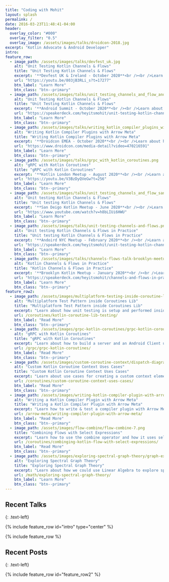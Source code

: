 ```yaml
---
title: "Coding with Mohit"
layout: splash
permalink: /
date: 2016-03-23T11:48:41-04:00
header:
  overlay_color: "#000"
  overlay_filter: "0.5"
  overlay_image: /assets/images/talks/droidcon-2018.jpg
excerpt: "Kotlin Advocate & Android Developer"
intro:
feature_row:
  - image_path: /assets/images/talks/devfest_uk.jpg
    alt: "Unit Testing Kotlin Channels & Flows"
    title: "Unit Testing Kotlin Channels & Flows"
    excerpt: '**Devfest UK & Ireland - October 2020**<br /><br />Learn about how to write unit tests for channels and flows'
    url: "https://youtu.be/803jB3RLi_s?t=17277"
    btn_label: "Learn More"
    btn_class: "btn--primary"
  - image_path: /assets/images/talks/unit_testing_channels_and_flow_android_summit.png
    alt: "Unit Testing Kotlin Channels & Flows"
    title: "Unit Testing Kotlin Channels & Flows"
    excerpt: '**Android Summit - October 2020**<br /><br />Learn about how to write unit tests for channels and flows'
    url: "https://speakerdeck.com/heyitsmohit/unit-testing-kotlin-channels-and-flows-android-summit"
    btn_label: "Learn More"
    btn_class: "btn--primary"
  - image_path: /assets/images/talks/writing_kotlin_compiler_plugins_with_arrow_meta.jpg
    alt: "Writing Kotlin Compiler Plugins with Arrow Meta"
    title: "Writing Kotlin Compiler Plugins with Arrow Meta"
    excerpt: '**Droidcon EMEA - October 2020**<br /><br />Learn about how to write Compiler Plugins with Arrow Meta'
    url: "https://www.droidcon.com/media-detail?video=470216591"
    btn_label: "Learn More"
    btn_class: "btn--primary"
  - image_path: /assets/images/talks/grpc_with_kotlin_coroutines.png
    alt: "gRPC with Kotlin Coroutines"
    title: "gRPC with Kotlin Coroutines"
    excerpt: '**Kotlin London Meetup - August 2020**<br /><br />Learn about how to build a server and client using gRPC with Kotlin coroutines.'
    url: "https://youtu.be/V3BzDyQVeGw?t=256"
    btn_label: "Learn More"
    btn_class: "btn--primary"
  - image_path: /assets/images/talks/unit_testing_channels_and_flow_san_deigo.png
    alt: "Unit testing Kotlin Channels & Flows"
    title: "Unit testing Kotlin Channels & Flows"
    excerpt: '**San Deigo Kotlin Meetup - June 2020**<br /><br />Learn about how to unit tests errors, retries and requests with Channels & Flows.'
    url: "https://www.youtube.com/watch?v=h8bLIUi6HWU"
    btn_label: "Learn More"
    btn_class: "btn--primary"
  - image_path: /assets/images/talks/unit-testing-channels-and-flows.png
    alt: "Unit testing Kotlin Channels & Flows in Practice"
    title: "Unit testing Kotlin Channels & Flows in Practice"
    excerpt: '**Andoird NYC Meetup - February 2020**<br /><br />Learn about how to unit tests errors, retries and requests with Channels & Flows.'
    url: "https://speakerdeck.com/heyitsmohit/unit-testing-kotlin-channels-and-flows"
    btn_label: "Learn More"
    btn_class: "btn--primary"
  - image_path: /assets/images/talks/channels-flows-talk-brooklyn-meetup.jpeg
    alt: "Kotlin Channels & Flows in Practice"
    title: "Kotlin Channels & Flows in Practice"
    excerpt: '**Brooklyn Kotlin Meetup - January 2020**<br /><br />Learn about how Channels and Flows work. We will look at how Flow could be used for polling'
    url: "https://speakerdeck.com/heyitsmohit/channels-and-flows-in-practice"
    btn_label: "Learn More"
    btn_class: "btn--primary"
feature_row2:
  - image_path: /assets/images/multiplatform-testing-inside-coroutine-lib/test-base-diagram.png
    alt: "Multiplatform Test Pattern inside Coroutines Lib"
    title: "Multiplatform Test Pattern inside Coroutines Lib"
    excerpt: "Learn about how unit testing is setup and performed inside the Kotlin coroutines library."
    url: /coroutines/kotlin-coroutine-lib-testing/
    btn_label: "Read More"
    btn_class: "btn--primary"
  - image_path: /assets/images/grpc-kotlin-coroutines/grpc-kotlin-coroutines-1.png
    alt: "gRPC with Kotlin Coroutines"
    title: "gRPC with Kotlin Coroutines"
    excerpt: "Learn about how to build a server and an Android Client using the gRPC-Kotlin library with coroutines."
    url: /grpc/grpc-kotlin-coroutines/
    btn_label: "Read More"
    btn_class: "btn--primary"
  - image_path: /assets/images/custom-coroutine-context/dispatch-diagram.jpeg
    alt: "Custom Kotlin Coroutine Context Uses Cases"
    title: "Custom Kotlin Coroutine Context Uses Cases"
    excerpt: "Learn about use cases for creating a custom context element. I'll share use cases for dispatcher provider, thread local data and database transactions."
    url: /coroutines/custom-coroutine-context-uses-cases/
    btn_label: "Read More"
    btn_class: "btn--primary"
  - image_path: /assets/images/writing-kotlin-compiler-plugin-with-arrow-meta/arrow-meta-kotlin-compiler-plugin-2.gif
    alt: "Writing a Kotlin Compiler Plugin with Arrow Meta"
    title: "Writing a Kotlin Compiler Plugin with Arrow Meta"
    excerpt: "Learn how to write & test a compiler plugin with Arrow Meta. I will share with you how to build an example plugin."
    url: /arrow-meta/writing-compiler-plugin-with-arrow-meta/
    btn_label: "Read More"
    btn_class: "btn--primary"
  - image_path: /assets/images/flow-combine/flow-combine-7.png
    title: "Combining Flows with Select Expressions"
    excerpt: "Learn how to use the combine operator and how it uses select expressions under the hood."
    url: /coroutines/combinging-kotlin-flow-with-select-expressions/
    btn_label: "Read More"
    btn_class: "btn--primary"
  - image_path: /assets/images/exploring-spectral-graph-theory/graph-example-3.png
    alt: "Exploring Spectral Graph Theory"
    title: "Exploring Spectral Graph Theory"
    excerpt: "Learn about how we could use Linear Algebra to explore spectral properties of graphs."
    url: /math/exploring-spectral-graph-theory/
    btn_label: "Learn More"
    btn_class: "btn--primary" 
---
```


## Recent Talks
{: .text-left}

{% include feature_row id="intro" type="center" %}

{% include feature_row %}

## Recent Posts
{: .text-left}

{% include feature_row id="feature_row2" %}